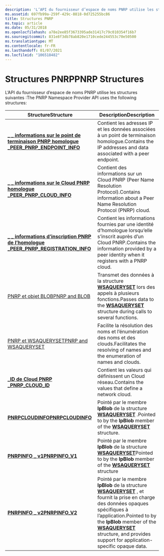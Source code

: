 ```yaml
---
description: 'L’API du fournisseur d’espace de noms PNRP utilise les structures suivantes :'
ms.assetid: 697fb99a-259f-429c-8818-0d725255bc86
title: Structures PNRP
ms.topic: article
ms.date: 05/31/2018
ms.openlocfilehash: a78e2ee85f3673395ade31417c79c010354f16b7
ms.sourcegitcommit: 831e8f3db78ab820e1710cede244553c70e50500
ms.translationtype: MT
ms.contentlocale: fr-FR
ms.lasthandoff: 01/07/2021
ms.locfileid: "106518482"
---
```

# <a name="pnrp-structures"></a><span data-ttu-id="6f9e8-103">Structures PNRP</span><span class="sxs-lookup"><span data-stu-id="6f9e8-103">PNRP Structures</span></span>

<span data-ttu-id="6f9e8-104">L’API du fournisseur d’espace de noms PNRP utilise les structures suivantes :</span><span class="sxs-lookup"><span data-stu-id="6f9e8-104">The PNRP Namespace Provider API uses the following structures:</span></span>



| <span data-ttu-id="6f9e8-105">Structure</span><span class="sxs-lookup"><span data-stu-id="6f9e8-105">Structure</span></span>                                                             | <span data-ttu-id="6f9e8-106">Description</span><span class="sxs-lookup"><span data-stu-id="6f9e8-106">Description</span></span>                                                                                                                                                         |
|-----------------------------------------------------------------------|---------------------------------------------------------------------------------------------------------------------------------------------------------------------|
| [<span data-ttu-id="6f9e8-107">**\_ \_ informations sur le point de terminaison PNRP homologue \_**</span><span class="sxs-lookup"><span data-stu-id="6f9e8-107">**PEER\_PNRP\_ENDPOINT\_INFO**</span></span>](/windows/desktop/api/P2P/ns-p2p-peer_pnrp_endpoint_info)         | <span data-ttu-id="6f9e8-108">Contient les adresses IP et les données associées à un point de terminaison homologue.</span><span class="sxs-lookup"><span data-stu-id="6f9e8-108">Contains the IP addresses and data associated with a peer endpoint.</span></span>                                                                                                 |
| [<span data-ttu-id="6f9e8-109">**\_ \_ informations sur le Cloud PNRP homologue \_**</span><span class="sxs-lookup"><span data-stu-id="6f9e8-109">**PEER\_PNRP\_CLOUD\_INFO**</span></span>](/windows/desktop/api/P2P/ns-p2p-peer_pnrp_cloud_info)               | <span data-ttu-id="6f9e8-110">Contient des informations sur un Cloud PNRP (Peer Name Resolution Protocol).</span><span class="sxs-lookup"><span data-stu-id="6f9e8-110">Contains information about a Peer Name Resolution Protocol (PNRP) cloud.</span></span>                                                                                            |
| [<span data-ttu-id="6f9e8-111">**\_ \_ informations d’inscription PNRP de l’homologue \_**</span><span class="sxs-lookup"><span data-stu-id="6f9e8-111">**PEER\_PNRP\_REGISTRATION\_INFO**</span></span>](/windows/desktop/api/P2P/ns-p2p-peer_pnrp_registration_info) | <span data-ttu-id="6f9e8-112">Contient les informations fournies par une identité d’homologue lorsqu’elle s’inscrit auprès d’un Cloud PNRP.</span><span class="sxs-lookup"><span data-stu-id="6f9e8-112">Contains the information provided by a peer identity when it registers with a PNRP cloud.</span></span>                                                                           |
| [<span data-ttu-id="6f9e8-113">PNRP et objet BLOB</span><span class="sxs-lookup"><span data-stu-id="6f9e8-113">PNRP and BLOB</span></span>](pnrp-and-blob.md)                                    | <span data-ttu-id="6f9e8-114">Transmet des données à la structure [**WSAQUERYSET**](winsock-nsp-reference-links.md) lors des appels à plusieurs fonctions.</span><span class="sxs-lookup"><span data-stu-id="6f9e8-114">Passes data to the [**WSAQUERYSET**](winsock-nsp-reference-links.md) structure during calls to several functions.</span></span>                                                  |
| [<span data-ttu-id="6f9e8-115">PNRP et WSAQUERYSET</span><span class="sxs-lookup"><span data-stu-id="6f9e8-115">PNRP and WSAQUERYSET</span></span>](pnrp-and-wsaqueryset.md)                      | <span data-ttu-id="6f9e8-116">Facilite la résolution des noms et l’énumération des noms et des clouds.</span><span class="sxs-lookup"><span data-stu-id="6f9e8-116">Facilitates the resolving of names and the enumeration of names and clouds.</span></span>                                                                                         |
| [<span data-ttu-id="6f9e8-117">**\_ID de Cloud PNRP \_**</span><span class="sxs-lookup"><span data-stu-id="6f9e8-117">**PNRP\_CLOUD\_ID**</span></span>](/windows/desktop/api/Pnrpdef/ns-pnrpdef-pnrp_cloud_id)                              | <span data-ttu-id="6f9e8-118">Contient les valeurs qui définissent un Cloud réseau.</span><span class="sxs-lookup"><span data-stu-id="6f9e8-118">Contains the values that define a network cloud.</span></span>                                                                                                                    |
| [<span data-ttu-id="6f9e8-119">**PNRPCLOUDINFO**</span><span class="sxs-lookup"><span data-stu-id="6f9e8-119">**PNRPCLOUDINFO**</span></span>](/windows/desktop/api/Pnrpns/ns-pnrpns-pnrpcloudinfo)                                | <span data-ttu-id="6f9e8-120">Pointé par le membre **lpBlob** de la structure [**WSAQUERYSET**](winsock-nsp-reference-links.md) .</span><span class="sxs-lookup"><span data-stu-id="6f9e8-120">Pointed to by the **lpBlob** member of the [**WSAQUERYSET**](winsock-nsp-reference-links.md) structure.</span></span>                                                            |
| [<span data-ttu-id="6f9e8-121">**PNRPINFO \_ v1**</span><span class="sxs-lookup"><span data-stu-id="6f9e8-121">**PNRPINFO\_V1**</span></span>](/windows/desktop/api/Pnrpns/ns-pnrpns-pnrpinfo_v1)                                      | <span data-ttu-id="6f9e8-122">Pointé par le membre **lpBlob** de la structure [**WSAQUERYSET**](winsock-nsp-reference-links.md)</span><span class="sxs-lookup"><span data-stu-id="6f9e8-122">Pointed to by the **lpBlob** member of the [**WSAQUERYSET**](winsock-nsp-reference-links.md) structure</span></span>                                                             |
| <span data-ttu-id="6f9e8-123">[**PNRPINFO \_ v2**](/previous-versions/windows/desktop/legacy/aa371671(v=vs.85))</span><span class="sxs-lookup"><span data-stu-id="6f9e8-123">[**PNRPINFO\_V2**](/previous-versions/windows/desktop/legacy/aa371671(v=vs.85))</span></span>                                   | <span data-ttu-id="6f9e8-124">Pointé par le membre **lpBlob** de la structure [**WSAQUERYSET**](winsock-nsp-reference-links.md) , et fournit la prise en charge des données opaques spécifiques à l’application.</span><span class="sxs-lookup"><span data-stu-id="6f9e8-124">Pointed to by the **lpBlob** member of the [**WSAQUERYSET**](winsock-nsp-reference-links.md) structure, and provides support for application-specific opaque data.</span></span> |



 

 

 
